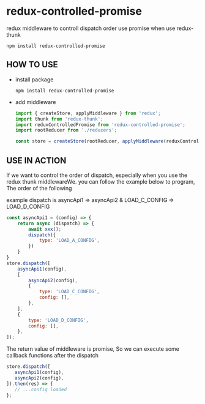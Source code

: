 <!--
 * @Author: lhk
 * @Date: 2020-04-07 10:37:22
 * @LastEditTime: 2020-04-07 21:28:22
 * @LastEditors: Please set LastEditors
 * @Description: README
 * @FilePath: \redux-controlled-promise\README.md
 -->

# redux-controlled-promise

redux middleware to controll dispatch order use promise when use redux-thunk

```
npm install redux-controlled-promise
```

## HOW TO USE

-   install package

    ```
    npm install redux-controlled-promise
    ```

-   add middleware

    ```js
    import { createStore, applyMiddleware } from 'redux';
    import thunk from 'redux-thunk';
    import reduxControlledPromise from 'redux-controlled-promise';
    import rootReducer from './reducers';

    const store = createStore(rootReducer, applyMiddleware(reduxControlledPromise, thunk));
    ```

## USE IN ACTION

If we want to control the order of dispatch, especially when you use the redux thunk middlewareWe.
you can follow the example below to program, The order of the following


example dispatch is asyncApi1 => asyncApi2 & LOAD_C_CONFIG => LOAD_D_CONFIG

```js
const asyncApi1 = (config) => {
    return async (dispatch) => {
        await xxx();
        dispatch({
            type: 'LOAD_A_CONFIG',
        })
    }
}
store.dispatch([
    asyncApi1(config),
    [
        asyncApi2(config),
        {
            type: 'LOAD_C_CONFIG',
            config: [],
        },
    ],
    {
        type: 'LOAD_D_CONFIG',
        config: [],
    },
]);
```

The return value of middleware is promise, So we can execute some callback functions after the dispatch

 ```js
store.dispatch([
    asyncApi1(config),
    asyncApi2(config),
]).then(res) => {
    // ...config loaded
};
```
